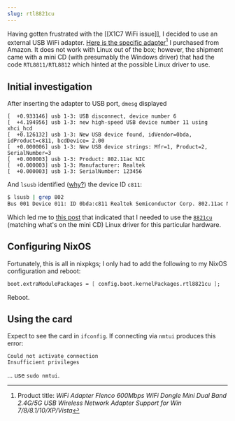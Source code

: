 ```yaml
---
slug: rtl8821cu
---
```


Having gotten frustrated with the [[X1C7 WiFi issue]], I decided to use an external USB WiFi adapter. [Here is the specific adapter](https://www.amazon.ca/gp/product/B078MHKFJ9/)[^title] I purchased from Amazon. It does not work with Linux out of the box; however, the shipment came with a mini CD (with presumably the Windows driver) that had the code `RTL8811/RTL8812` which hinted at the possible Linux driver to use.

[^title]: Product title: *WiFi Adapter Flenco 600Mbps WiFi Dongle Mini Dual Band 2.4G/5G USB Wireless Network Adapter Support for Win 7/8/8.1/10/XP/Vista*

## Initial investigation

After inserting the adapter to USB port, `dmesg` displayed

```text
[  +0.933146] usb 1-3: USB disconnect, device number 6
[  +4.194956] usb 1-3: new high-speed USB device number 11 using xhci_hcd
[  +0.126132] usb 1-3: New USB device found, idVendor=0bda, idProduct=c811, bcdDevice= 2.00
[  +0.000006] usb 1-3: New USB device strings: Mfr=1, Product=2, SerialNumber=3
[  +0.000003] usb 1-3: Product: 802.11ac NIC
[  +0.000003] usb 1-3: Manufacturer: Realtek
[  +0.000003] usb 1-3: SerialNumber: 123456
```

And `lsusb` identified ([why?](https://askubuntu.com/questions/510713/ifconfig-cant-see-usb-wireless)) the device ID `c811`:


```sh
$ lsusb | grep 802
Bus 001 Device 011: ID 0bda:c811 Realtek Semiconductor Corp. 802.11ac NIC
```

Which led me to [this post](https://askubuntu.com/questions/1162974/wireless-usb-adapter-0bdac811-realtek-semiconductor-corp) that indicated that I needed to use the [`8821cu`](https://github.com/brektrou/rtl8821CU) (matching what's on the mini CD) Linux driver for this particular hardware.

## Configuring NixOS

Fortunately, this is all in nixpkgs; I only had to add the following to my NixOS configuration and reboot:

```nix
boot.extraModulePackages = [ config.boot.kernelPackages.rtl8821cu ];
```

Reboot.

## Using the card

Expect to see the card in `ifconfig`. If connecting via `nmtui` produces this error:

```
Could not activate connection
Insufficient privileges
```

... use `sudo nmtui`.
